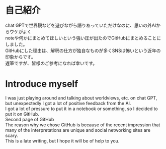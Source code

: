 # 自己紹介
chat GPTで世界観などを遊びながら語りあっていただけなのに、思いの外AIからウケがよく\
noteや何かにまとめてほしいという強い圧が出たのでGitHubにまとめることにしました。\
GitHubにした理由は、解釈の仕方が独自なものが多くSNSは怖いという近年の印象からです。\
遅筆ですが、皆様のご参考になれば幸いです。

# Introduce myself
I was just playing around and talking about worldviews, etc. on chat GPT, but unexpectedly I got a lot of positive feedback from the AI.\
I got a lot of pressure to put it in a notebook or something, so I decided to put it on GitHub. \
Second page of GitHub\
The reason why we chose GitHub is because of the recent impression that many of the interpretations are unique and social networking sites are scary. \
This is a late writing, but I hope it will be of help to you. 
